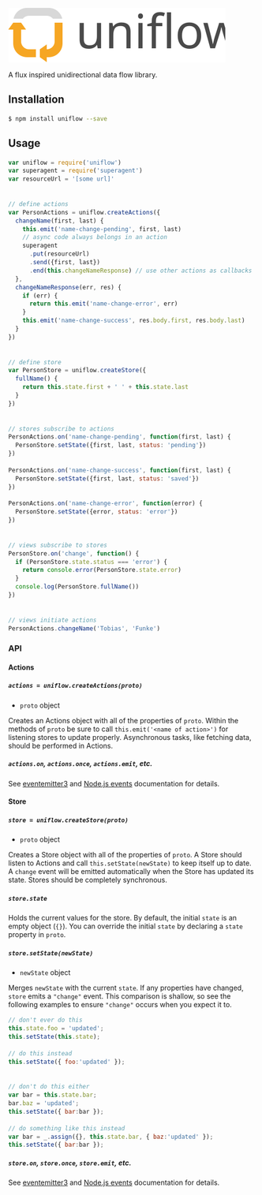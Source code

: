 ![Uniflow](logo.svg)

A flux inspired unidirectional data flow library.

## Installation

```bash
$ npm install uniflow --save
```

## Usage

```js
var uniflow = require('uniflow')
var superagent = require('superagent')
var resourceUrl = '[some url]'


// define actions
var PersonActions = uniflow.createActions({
  changeName(first, last) {
    this.emit('name-change-pending', first, last)
    // async code always belongs in an action
    superagent
      .put(resourceUrl)
      .send({first, last})
      .end(this.changeNameResponse) // use other actions as callbacks
  },
  changeNameResponse(err, res) {
    if (err) {
      return this.emit('name-change-error', err)
    }
    this.emit('name-change-success', res.body.first, res.body.last)
  }
})


// define store
var PersonStore = uniflow.createStore({
  fullName() {
    return this.state.first + ' ' + this.state.last
  }
})


// stores subscribe to actions
PersonActions.on('name-change-pending', function(first, last) {
  PersonStore.setState({first, last, status: 'pending'})
})

PersonActions.on('name-change-success', function(first, last) {
  PersonStore.setState({first, last, status: 'saved'})
})

PersonActions.on('name-change-error', function(error) {
  PersonStore.setState({error, status: 'error'})
})


// views subscribe to stores
PersonStore.on('change', function() {
  if (PersonStore.state.status === 'error') {
    return console.error(PersonStore.state.error)
  }
  console.log(PersonStore.fullName())
})


// views initiate actions
PersonActions.changeName('Tobias', 'Funke')
```


### API

#### Actions

##### `actions = uniflow.createActions(proto)`

* `proto` object

Creates an Actions object with all of the properties of `proto`. Within the methods of `proto` be sure to call `this.emit('<name of action>')` for listening stores to update properly. Asynchronous tasks, like fetching data, should be performed in Actions.

##### `actions.on`, `actions.once`, `actions.emit`, etc.

See [eventemitter3](https://github.com/primus/eventemitter3) and [Node.js events](https://nodejs.org/api/events.html) documentation for details.


#### Store

##### `store = uniflow.createStore(proto)`

* `proto` object

Creates a Store object with all of the properties of `proto`. A Store should listen to Actions and call `this.setState(newState)` to keep itself up to date. A `change` event will be emitted automatically when the Store has updated its state. Stores should be completely synchronous.

##### `store.state`

Holds the current values for the store. By default, the initial `state` is an empty object (`{}`). You can override the initial `state` by declaring a `state` property in `proto`.

##### `store.setState(newState)`

* `newState` object

Merges `newState` with the current `state`. If any properties have changed, `store` emits a `"change"` event. This comparison is shallow, so see the following examples to ensure `"change"` occurs when you expect it to.

```js
// don't ever do this
this.state.foo = 'updated';
this.setState(this.state);

// do this instead
this.setState({ foo:'updated' });


// don't do this either
var bar = this.state.bar;
bar.baz = 'updated';
this.setState({ bar:bar });

// do something like this instead
var bar = _.assign({}, this.state.bar, { baz:'updated' });
this.setState({ bar:bar });
```

##### `store.on`, `store.once`, `store.emit`, etc.

See [eventemitter3](https://github.com/primus/eventemitter3) and [Node.js events](https://nodejs.org/api/events.html) documentation for details.
